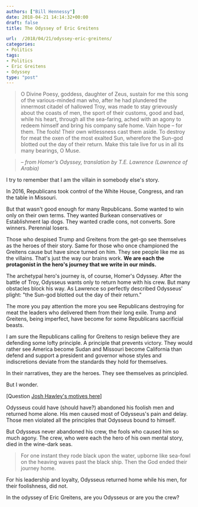 ```yaml
---
authors: ["Bill Hennessy"]
date: 2018-04-21 14:14:32+00:00
draft: false
title: The Odyssey of Eric Greitens

url:  /2018/04/21/odyssey-eric-greitens/
categories:
- Politics
tags:
- Politics
- Eric Greitens
- Odyssey
type: "post"
---
```


> 

> 
> O Divine Poesy, goddess, daughter of Zeus, sustain for me this song of the various-minded man who, after he had plundered the innermost citadel of hallowed Troy, was made to stay grievously about the coasts of men, the sport of their customs, good and bad, while his heart, through all the sea-faring, ached with an agony to redeem himself and bring his company safe home. Vain hope – for them. The fools! Their own witlessness cast them aside. To destroy for meat the oxen of the most exalted Sun, wherefore the Sun-god blotted out the day of their return. Make this tale live for us in all its many bearings, O Muse.
> 
> 

> 
> _– from Homer’s Odyssey, translation by T.E. Lawrence (Lawrence of Arabia)_
> 
> 



I try to remember that I am the villain in somebody else's story.

In 2016, Republicans took control of the White House, Congress, and ran the table in Missouri.

But that wasn't good enough for many Republicans. Some wanted to win only on their own terms. They wanted Burkean conservatives or Establishment lap dogs. They wanted cradle cons, not converts. Sore winners. Perennial losers.

Those who despised Trump and Greitens from the get-go see themselves as the heroes of their story. Same for those who once championed the Greitens cause but have since turned on him. They see people like me as the villains. That's just the way our brains work. **We are each the protagonist in the hero's journey that we write in our minds.**

The archetypal hero's journey is, of course, Homer's Odyssey. After the battle of Troy, Odysseus wants only to return home with his crew. But many obstacles block his way. As Lawrence so perfectly described Odysseus' plight: "the Sun-god blotted out the day of their return."

The more you pay attention the more you see Republicans destroying for meat the leaders who delivered them from their long exile. Trump and Greitens, being imperfect, have become for some Republicans sacrificial beasts.

I am sure the Republicans calling for Greitens to resign believe they are defending some lofty principle. A principle that prevents victory. They would rather see America become Sudan and Missouri become California than defend and support a president and governor whose styles and indiscretions deviate from the standards they hold for themselves.

In their narratives, they are the heroes. They see themselves as principled.

But I wonder.

[Question [Josh Hawley's motives here](https://hennessysview.com/2018/04/20/yellow-josh-hee-hawley/)]

Odysseus could have (should have?) abandoned his foolish men and returned home alone. His men caused most of Odysseus's pain and delay. Those men violated all the principles that Odysseus bound to himself.

But Odysseus never abandoned his crew, the fools who caused him so much agony. The crew, who were each the hero of his own mental story, died in the wine-dark seas.


> For one instant they rode black upon the water, upborne like sea-fowl on the heaving waves past the black ship. Then the God ended their journey home.


For his leadership and loyalty, Odysseus returned home while his men, for their foolishness, did not.

In the odyssey of Eric Greitens, are you Odysseus or are you the crew?
